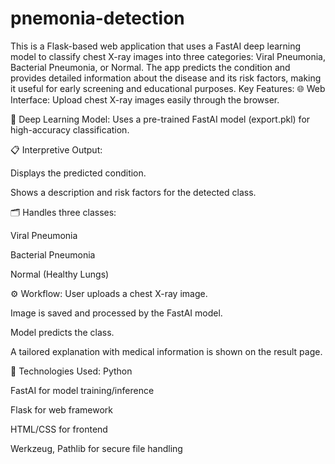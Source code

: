 # pnemonia-detection
This is a Flask-based web application that uses a FastAI deep learning model to classify chest X-ray images into three categories: Viral Pneumonia, Bacterial Pneumonia, or Normal. The app predicts the condition and provides detailed information about the disease and its risk factors, making it useful for early screening and educational purposes.
Key Features:
🌐 Web Interface: Upload chest X-ray images easily through the browser.

🧠 Deep Learning Model: Uses a pre-trained FastAI model (export.pkl) for high-accuracy classification.

📋 Interpretive Output:

Displays the predicted condition.

Shows a description and risk factors for the detected class.

🗂️ Handles three classes:

Viral Pneumonia

Bacterial Pneumonia

Normal (Healthy Lungs)

⚙️ Workflow:
User uploads a chest X-ray image.

Image is saved and processed by the FastAI model.

Model predicts the class.

A tailored explanation with medical information is shown on the result page.

🧪 Technologies Used:
Python

FastAI for model training/inference

Flask for web framework

HTML/CSS for frontend

Werkzeug, Pathlib for secure file handling
